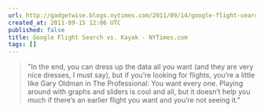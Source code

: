 ```yaml
---
url: http://gadgetwise.blogs.nytimes.com/2011/09/14/google-flight-search-vs-kayak/
created_at: 2011-09-15 12:06 UTC
published: false
title: Google Flight Search vs. Kayak - NYTimes.com
tags: []
---
```


> "In the end, you can dress up the data all you want (and they are very nice dresses, I must say), but if you’re looking for flights, you’re a little like Gary Oldman in The Professional: You want every one. Playing around with graphs and sliders is cool and all, but it doesn’t help you much if there’s an earlier flight you want and you’re not seeing it."
